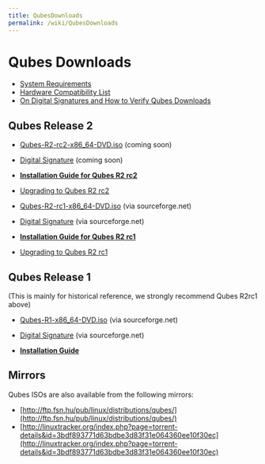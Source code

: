 ```yaml
---
title: QubesDownloads
permalink: /wiki/QubesDownloads
---
```


Qubes Downloads
===============

-   [System Requirements](/wiki/SystemRequirements)
-   [Hardware Compatibility List](/wiki/HCL)
-   [On Digital Signatures and How to Verify Qubes Downloads](/wiki/VerifyingSignatures)

Qubes Release 2
---------------

-   [​Qubes-R2-rc2-x86\_64-DVD.iso](http://) (coming soon)
-   [​Digital Signature](http://) (coming soon)

-   **[Installation Guide for Qubes R2 rc2](/wiki/InstallationGuideR2rc2)**
-   [Upgrading to Qubes R2 rc2](/wiki/InstallationGuideR2rc2#Upgrading)

-   [​Qubes-R2-rc1-x86\_64-DVD.iso](http://sourceforge.net/projects/qubesos/files/Qubes-R2-rc1-x86_64-DVD.iso/download) (via sourceforge.net)
-   [​Digital Signature](http://sourceforge.net/projects/qubesos/files/Qubes-R2-rc1-x86_64-DVD.iso.asc/download) (via sourceforge.net)

-   **[Installation Guide for Qubes R2 rc1](/wiki/InstallationGuideR2rc1)**
-   [Upgrading to Qubes R2 rc1](/wiki/UpgradeToR2rc1)

Qubes Release 1
---------------

(This is mainly for historical reference, we strongly recommend Qubes R2rc1 above)

-   [​Qubes-R1-x86\_64-DVD.iso](http://sourceforge.net/projects/qubesos/files/Qubes-R1-x86_64-DVD.iso/download) (via sourceforge.net)
-   [​Digital Signature](http://sourceforge.net/projects/qubesos/files/Qubes-R1-x86_64-DVD.iso.asc/download) (via sourceforge.net)

-   **[Installation Guide](/wiki/InstallationGuide)**

Mirrors
-------

Qubes ISOs are also available from the following mirrors:

-   [​http://ftp.fsn.hu/pub/linux/distributions/qubes/](http://ftp.fsn.hu/pub/linux/distributions/qubes/)
-   [​http://linuxtracker.org/index.php?page=torrent-details&id=3bdf893771d63bdbe3d83f31e064360ee10f30ec](http://linuxtracker.org/index.php?page=torrent-details&id=3bdf893771d63bdbe3d83f31e064360ee10f30ec)

